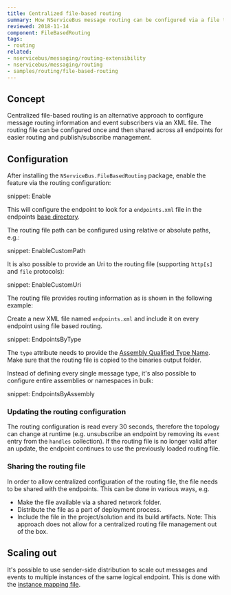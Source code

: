 ```yaml
---
title: Centralized file-based routing
summary: How NServiceBus message routing can be configured via a file that can be shared between all endpoints
reviewed: 2018-11-14
component: FileBasedRouting
tags:
- routing
related:
- nservicebus/messaging/routing-extensibility
- nservicebus/messaging/routing
- samples/routing/file-based-routing
---
```



## Concept 

Centralized file-based routing is an alternative approach to configure message routing information and event subscribers via an XML file. The routing file can be configured once and then shared across all endpoints for easier routing and publish/subscribe management.


## Configuration

After installing the `NServiceBus.FileBasedRouting` package, enable the feature via the routing configuration:

snippet: Enable

This will configure the endpoint to look for a `endpoints.xml` file in the endpoints [base directory](https://msdn.microsoft.com/en-us/library/system.appdomain.basedirectory.aspx).

The routing file path can be configured using relative or absolute paths, e.g.:

snippet: EnableCustomPath

It is also possible to provide an Uri to the routing file (supporting `http[s]` and `file` protocols):

snippet: EnableCustomUri

The routing file provides routing information as is shown in the following example:
    
Create a new XML file named `endpoints.xml` and include it on every endpoint using file based routing. 

snippet: EndpointsByType

The `type` attribute needs to provide the [Assembly Qualified Type Name](https://msdn.microsoft.com/en-us/library/system.type.assemblyqualifiedname.aspx).
Make sure that the routing file is copied to the binaries output folder.

Instead of defining every single message type, it's also possible to configure entire assemblies or namespaces in bulk:

snippet: EndpointsByAssembly


### Updating the routing configuration

The routing configuration is read every 30 seconds, therefore the topology can change at runtime (e.g. unsubscribe an endpoint by removing its `event` entry from the `handles` collection). If the routing file is no longer valid after an update, the endpoint continues to use the previously loaded routing file.


### Sharing the routing file

In order to allow centralized configuration of the routing file, the file needs to be shared with the endpoints. This can be done in various ways, e.g.

 * Make the file available via a shared network folder.
 * Distribute the file as a part of deployment process.
 * Include the file in the project/solution and its build artifacts. Note: This approach does not allow for a centralized routing file management out of the box.


## Scaling out

It's possible to use sender-side distribution to scale out messages and events to multiple instances of the same logical endpoint. This is done with the [instance mapping file](/transports/msmq/routing.md).
